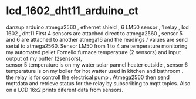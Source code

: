 # lcd_1602_dht11_arduino_ct  #

danzup arduino atmega2560 , ethernet shield ,  6 LM50 sensor , 1 relay , lcd 1602 , dht11
First 4 sensors are attached direct to atmega2560 , sensor 5 and 6 are attached to another
atmega16 and the readings / values are send serial to atmega2560.
Sensor LM50 from 1 to 4 are temperature monitoring my automated pellet Fornello furnace temperature (2 sensors) 
and input output of my puffer (2sensors),  
sensor 5 temperature is on my water solar pannel heater outside , 
sensor 6 temperature is on my boiler for hot watter used in kitchen and bathroom . 
the relay is for controll the electrical pump .
Atmega2560 then send mqttdata and retrieve status for the relay by subscribing to mqtt topics.
Also on a LCD 16x2 prints diferent data from sensors.

